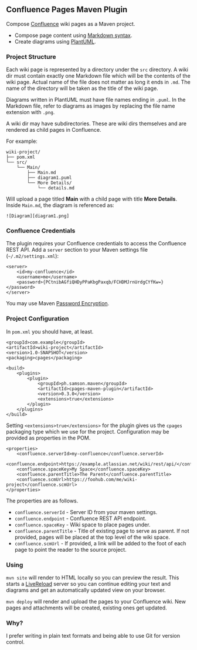 ## Confluence Pages Maven Plugin

Compose [Confluence][1] wiki pages as a Maven project.

* Compose page content using [Markdown syntax][2].
* Create diagrams using [PlantUML][3].

### Project Structure

Each wiki page is represented by a directory under the `src` directory. A wiki
dir must contain exactly one Markdown file which will be the contents of the
wiki page. Actual name of the file does not matter as long it ends in `.md`.
The name of the directory will be taken as the title of the wiki page.

Diagrams written in PlantUML must have file names ending in `.puml`. In the
Markdown file, refer to diagrams as images by replacing the file name extension
with `.png`.

A wiki dir may have subdirectories. These are wiki dirs themselves and are
rendered as child pages in Confluence.

For example:

    wiki-project/
    ├── pom.xml
    └── src/
        └── Main/
            ├── Main.md
            ├── diagram1.puml
            └── More Details/
                └── details.md

Will upload a page titled **Main** with a child page with title
**More Details**. Inside `Main.md`, the diagram is referenced as:

`![Diagram][diagram1.png]`

### Confluence Credentials

The plugin requires your Confluence credentials to access the Confluence REST
API. Add a `server` section to your Maven settings file (`~/.m2/settings.xml`):

    <server>
        <id>my-confluence</id>
        <username>me</username>
        <password>{PCtnibAGfiQHDyPPaKbgPaxqb/FCHDMJrnUrdgCYfKw=}</password>
    </server>

You may use Maven [Password Encryption][4].

### Project Configuration

In `pom.xml` you should have, at least.

    <groupId>com.example</groupId>
    <artifactId>wiki-project</artifactId>
    <version>1.0-SNAPSHOT</version>
    <packaging>cpages</packaging>

    <build>
        <plugins>
            <plugin>
                <groupId>ph.samson.maven</groupId>
                <artifactId>cpages-maven-plugin</artifactId>
                <version>0.3.0</version>
                <extensions>true</extensions>
            </plugin>
        </plugins>
    </build>

Setting `<extensions>true</extensions>` for the plugin gives us the `cpages`
packaging type which we use for the project. Configuration may be provided as
properties in the POM.

    <properties>
        <confluence.serverId>my-confluence</confluence.serverId>
        <confluence.endpoint>https://example.atlassian.net/wiki/rest/api/</confluence.endpoint>
        <confluence.spaceKey>My Space</confluence.spaceKey>
        <confluence.parentTitle>The Parent</confluence.parentTitle>
        <confluence.scmUrl>https://foohub.com/me/wiki-project</confluence.scmUrl>
    </properties>

The properties are as follows.

* `confluence.serverId` - Server ID from your maven settings.
* `confluence.endpoint` - Confluence REST API endpoint.
* `confluence.spaceKey` - Wiki space to place pages under.
* `confluence.parentTitle` - Title of existing page to serve as parent. If not
    provided, pages will be placed at the top level of the wiki space.
* `confluence.scmUrl` - If provided, a link will be added to the foot of each
    page to point the reader to the source project.

### Using

`mvn site` will render to HTML locally so you can preview the result. This
starts a [LiveReload][5] server so you can continue editing your text and
diagrams and get an automatically updated view on your browser.

`mvn deploy` will render and upload the pages to your Confluence wiki. New
pages and attachments will be created, existing ones get updated.

### Why?

I prefer writing in plain text formats and being able to use Git for version
control.

[1]: https://www.atlassian.com/software/confluence
[2]: http://daringfireball.net/projects/markdown/syntax
[3]: http://plantuml.com/
[4]: https://maven.apache.org/guides/mini/guide-encryption.html
[5]: https://github.com/livereload/livereload-js

